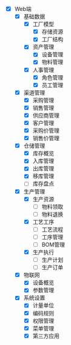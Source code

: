 - [x] Web端
    - [x] 基础数据
        - [x] 工厂模型
            - [x] 存储资源
            - [x] 工厂结构
        - [x] 资产管理
            - [x] 设备管理
            - [x] 物料管理
        - [x] 人事管理
            - [x] 角色管理
            - [x] 员工管理
    - [x] 渠道管理
        - [x] 采购管理
        - [x] 销售管理
        - [x] 供应商管理
        - [x] 客户管理
        - [x] 采购价管理
        - [x] 销售价管理
    - [x] 仓储管理
        - [x] 库存概览
        - [x] 入库管理
        - [x] 出库管理
        - [x] 移库管理
        - [ ] 库存盘点
    - [x] 生产管理
        - [x] 生产资源
            - [ ] 物料领取
            - [ ] 物料退换
        - [x] 工艺工序
            - [ ] 工艺流程
            - [ ] 工序管理
            - [ ] BOM管理
        - [x] 生产执行
            - [ ] 生产计划
            - [ ] 生产订单
    - [x] 物联网
        - [x] 设备概览
        - [x] 参数管理
    - [x] 系统设置
        - [x] 计量单位
        - [x] 编码规则
        - [x] 权限管理
        - [x] 菜单管理
        - [x] 第三方应用